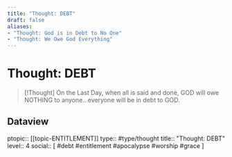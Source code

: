 ```yaml
---
title: "Thought: DEBT"
draft: false
aliases:
- "Thought: God is in Debt to No One"
- "Thought: We Owe God Everything"
---
```

# Thought: DEBT
> [!Thought]
> On the Last Day, when all is said and done, GOD will owe NOTHING to anyone…everyone will be in debt to GOD.

## Dataview
ptopic:: [[topic-ENTITLEMENT]]
type:: #type/thought
title:: "Thought: DEBT"
level:: 4
social:: [ #debt #entitlement #apocalypse #worship #grace ]
